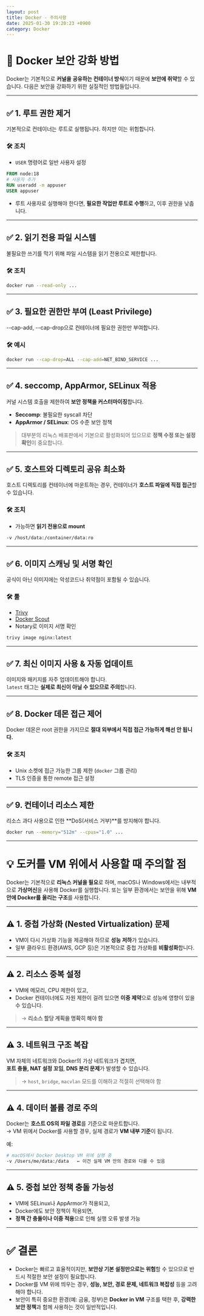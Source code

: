 ```yaml
---
layout: post
title: Docker - 주의사항
date: 2025-01-30 19:20:23 +0900
category: Docker
---
```

# 🔐 Docker 보안 강화 방법

Docker는 기본적으로 **커널을 공유하는 컨테이너 방식**이기 때문에 **보안에 취약**할 수 있습니다. 다음은 보안을 강화하기 위한 실질적인 방법들입니다.

---

## ✅ 1. 루트 권한 제거

기본적으로 컨테이너는 루트로 실행됩니다. 하지만 이는 위험합니다.

### 🛠 조치
- `USER` 명령어로 일반 사용자 설정
```Dockerfile
FROM node:18
# 사용자 추가
RUN useradd -m appuser
USER appuser
```

- 루트 사용자로 실행해야 한다면, **필요한 작업만 루트로 수행**하고, 이후 권한을 낮춥니다.

---

## ✅ 2. 읽기 전용 파일 시스템

불필요한 쓰기를 막기 위해 파일 시스템을 읽기 전용으로 제한합니다.

### 🛠 조치
```bash
docker run --read-only ...
```

---

## ✅ 3. 필요한 권한만 부여 (Least Privilege)

--cap-add, --cap-drop으로 컨테이너에 필요한 권한만 부여합니다.

### 🛠 예시
```bash
docker run --cap-drop=ALL --cap-add=NET_BIND_SERVICE ...
```

---

## ✅ 4. seccomp, AppArmor, SELinux 적용

커널 시스템 호출을 제한하여 **보안 정책을 커스터마이징**합니다.

- **Seccomp**: 불필요한 syscall 차단
- **AppArmor / SELinux**: OS 수준 보안 정책

> 대부분의 리눅스 배포판에서 기본으로 활성화되어 있으므로 **정책 수정 또는 설정 확인**이 중요합니다.

---

## ✅ 5. 호스트와 디렉토리 공유 최소화

호스트 디렉토리를 컨테이너에 마운트하는 경우, 컨테이너가 **호스트 파일에 직접 접근**할 수 있습니다.

### 🛠 조치
- 가능하면 **읽기 전용으로 mount**
```bash
-v /host/data:/container/data:ro
```

---

## ✅ 6. 이미지 스캐닝 및 서명 확인

공식이 아닌 이미지에는 악성코드나 취약점이 포함될 수 있습니다.

### 🛠 툴
- [Trivy](https://github.com/aquasecurity/trivy)
- [Docker Scout](https://docs.docker.com/scout/)
- Notary로 이미지 서명 확인

```bash
trivy image nginx:latest
```

---

## ✅ 7. 최신 이미지 사용 & 자동 업데이트

이미지와 패키지를 자주 업데이트해야 합니다.  
`latest` 태그는 **실제로 최신이 아닐 수 있으므로 주의**합니다.

---

## ✅ 8. Docker 데몬 접근 제어

Docker 데몬은 root 권한을 가지므로 **절대 외부에서 직접 접근 가능하게 해선 안 됩니다.**

### 🛠 조치
- Unix 소켓에 접근 가능한 그룹 제한 (`docker` 그룹 관리)
- TLS 인증을 통한 remote 접근 설정

---

## ✅ 9. 컨테이너 리소스 제한

리소스 과다 사용으로 인한 **DoS(서비스 거부)**를 방지해야 합니다.

```bash
docker run --memory="512m" --cpus="1.0" ...
```

---

# 💡 도커를 VM 위에서 사용할 때 주의할 점

Docker는 기본적으로 **리눅스 커널을 필요**로 하며, macOS나 Windows에서는 내부적으로 **가상머신**을 사용해 Docker를 실행합니다. 또는 일부 환경에서는 보안을 위해 **VM 안에 Docker를 올리는 구조**를 사용합니다.

---

## ⚠️ 1. 중첩 가상화 (Nested Virtualization) 문제

- VM이 다시 가상화 기능을 제공해야 하므로 **성능 저하**가 있습니다.
- 일부 클라우드 환경(AWS, GCP 등)은 기본적으로 중첩 가상화를 **비활성화**합니다.

---

## ⚠️ 2. 리소스 중복 설정

- VM에 메모리, CPU 제한이 있고,
- Docker 컨테이너에도 자원 제한이 걸려 있으면 **이중 제약**으로 성능에 영향이 있을 수 있습니다.

> → **리소스 할당 계획을 명확히 해야 함**

---

## ⚠️ 3. 네트워크 구조 복잡

VM 자체의 네트워크와 Docker의 가상 네트워크가 겹치면,  
**포트 충돌, NAT 설정 꼬임**, **DNS 분리 문제**가 발생할 수 있습니다.

> → `host`, `bridge`, `macvlan` 모드를 이해하고 적절히 선택해야 함

---

## ⚠️ 4. 데이터 볼륨 경로 주의

Docker는 **호스트 OS의 파일 경로**를 기준으로 마운트합니다.  
→ VM 위에서 Docker를 사용할 경우, 실제 경로가 **VM 내부 기준**이 됩니다.

예:  
```bash
# macOS에서 Docker Desktop VM 위에 실행 중
-v /Users/me/data:/data   ← 이건 실제 VM 안의 경로와 다를 수 있음
```

---

## ⚠️ 5. 중첩 보안 정책 충돌 가능성

- VM에 SELinux나 AppArmor가 적용되고,
- Docker에도 보안 정책이 적용되면,
- **정책 간 충돌이나 이중 적용**으로 인해 실행 오류 발생 가능

---

# ✅ 결론

- Docker는 빠르고 효율적이지만, **보안상 기본 설정만으로는 위험**할 수 있으므로 반드시 적절한 보안 설정이 필요합니다.
- Docker를 VM 위에 띄우는 경우, **성능, 보안, 경로 문제, 네트워크 복잡성** 등을 고려해야 합니다.
- 보안이 특히 중요한 환경(예: 금융, 정부)은 **Docker in VM** 구조를 택한 후, **강력한 보안 정책**과 함께 사용하는 것이 일반적입니다.
